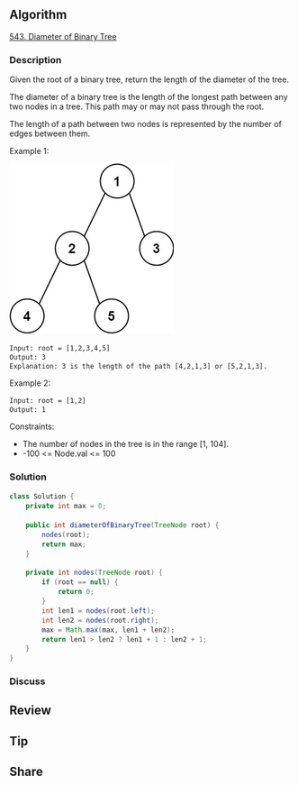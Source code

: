 ## Algorithm

[543. Diameter of Binary Tree](https://leetcode.com/problems/diameter-of-binary-tree/)

### Description

Given the root of a binary tree, return the length of the diameter of the tree.

The diameter of a binary tree is the length of the longest path between any two nodes in a tree. This path may or may not pass through the root.

The length of a path between two nodes is represented by the number of edges between them.

Example 1:

![](assets/20240930-4e1d415d.png)

```
Input: root = [1,2,3,4,5]
Output: 3
Explanation: 3 is the length of the path [4,2,1,3] or [5,2,1,3].
```

Example 2:

```
Input: root = [1,2]
Output: 1
```

Constraints:

- The number of nodes in the tree is in the range [1, 104].
- -100 <= Node.val <= 100

### Solution

```java
class Solution {
    private int max = 0;

    public int diameterOfBinaryTree(TreeNode root) {
        nodes(root);
        return max;
    }

    private int nodes(TreeNode root) {
        if (root == null) {
            return 0;
        }
        int len1 = nodes(root.left);
        int len2 = nodes(root.right);
        max = Math.max(max, len1 + len2);
        return len1 > len2 ? len1 + 1 : len2 + 1;
    }
}
```

### Discuss

## Review


## Tip


## Share
